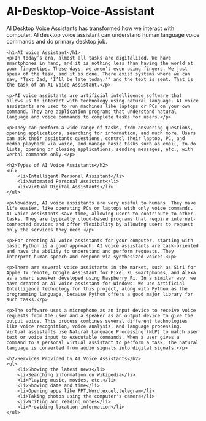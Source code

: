 # AI-Desktop-Voice-Assistant
AI Desktop Voice Assistants has transformed how we interact with computer. AI desktop voice assistant can understand human language voice commands and do primary desktop job. 

    <h1>AI Voice Assistant</h1>
    <p>In today’s era, almost all tasks are digitalized. We have smartphones in hand, and it is nothing less than having the world at your fingertips. These days, we aren’t even using fingers. We just speak of the task, and it is done. There exist systems where we can say, "Text Dad, 'I’ll be late today.'" and the text is sent. That is the task of an AI Voice Assistant.</p>
    
    <p>AI voice assistants are artificial intelligence software that allows us to interact with technology using natural language. AI voice assistants are used to run machines like laptops or PCs on your own command. They are application programs that understand natural language and voice commands to complete tasks for users.</p>

    <p>They can perform a wide range of tasks, from answering questions, opening applications, searching for information, and much more. Users can ask their assistants questions, control their laptop, PC, and media playback via voice, and manage basic tasks such as email, to-do lists, opening or closing applications, sending messages, etc., with verbal commands only.</p>

    <h2>Types of AI Voice Assistants</h2>
    <ul>
        <li>Intelligent Personal Assistant</li>
        <li>Automated Personal Assistant</li>
        <li>Virtual Digital Assistants</li>
    </ul>

    <p>Nowadays, AI voice assistants are very useful to humans. They make life easier, like operating PCs or laptops with only voice commands. AI voice assistants save time, allowing users to contribute to other tasks. They are typically cloud-based programs that require internet-connected devices and offer flexibility by allowing users to request only the services they need.</p>

    <p>For creating AI voice assistants for your computer, starting with basic Python is a good approach. AI voice assistants are task-oriented and have the ability to understand and perform requests. They interpret human speech and respond via synthesized voices.</p>

    <p>There are several voice assistants in the market, such as Siri for Apple TV remote, Google Assistant for Pixel XL smartphones, and Alexa as a smart speaker developed using Raspberry Pi. In a similar way, we have created an AI voice assistant for Windows. We use Artificial Intelligence technology for this project, along with Python as the programming language, because Python offers a good major library for such tasks.</p>

    <p>The software uses a microphone as an input device to receive voice requests from the user and a speaker as an output device to give the output voice. This process combines several different technologies like voice recognition, voice analysis, and language processing. Virtual assistants use Natural Language Processing (NLP) to match user text or voice input to executable commands. When a user gives a command to a personal virtual assistant to perform a task, the natural language is converted from audio signals into digital signals.</p>

    <h2>Services Provided by AI Voice Assistants</h2>
    <ul>
        <li>Showing the latest news</li>
        <li>Searching information on Wikipedia</li>
        <li>Playing music, movies, etc.</li>
        <li>Showing date and time</li>
        <li>Opening apps like PPT,Word,excel,telegram</li>
        <li>Taking photos using the computer's camera</li>
        <li>Writing and reading notes</li>
        <li>Providing location information</li>
    </ul>


